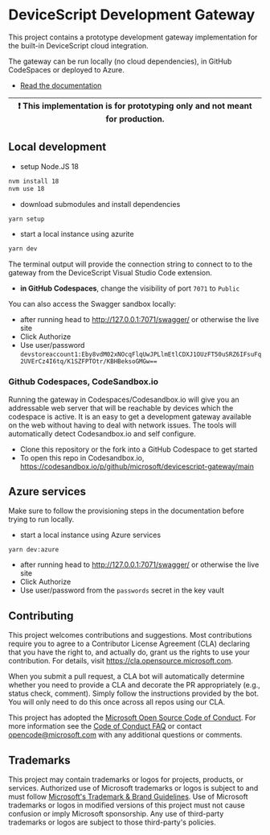 # DeviceScript Development Gateway

This project contains a prototype development gateway implementation
for the built-in DeviceScript cloud integration.

The gateway can be run locally (no cloud dependencies), in GitHub CodeSpaces or deployed to Azure.

-   [Read the documentation](https://microsoft.github.io/devicescript/developer/gateway)

| :exclamation: This implementation is for prototyping only and not meant for production. |
| --------------------------------------------------------------------------------------- |

## Local development

-   setup Node.JS 18

```bash
nvm install 18
nvm use 18
```

-   download submodules and install dependencies

```bash
yarn setup
```

-   start a local instance using azurite

```bash
yarn dev
```

The terminal output will provide the connection string to connect
to to the gateway from the DeviceScript Visual Studio Code extension.

-   **in GitHub Codespaces**, change the visibility of port `7071` to `Public`

You can also access the Swagger sandbox locally:

-   after running head to http://127.0.0.1:7071/swagger/ or otherwise the live site
-   Click Authorize
-   Use user/password `devstoreaccount1:Eby8vdM02xNOcqFlqUwJPLlmEtlCDXJ1OUzFT50uSRZ6IFsuFq2UVErCz4I6tq/K1SZFPTOtr/KBHBeksoGMGw==`

### Github Codespaces, CodeSandbox.io

Running the gateway in Codespaces/Codesandbox.io will give you an addressable web server that will be reachable by devices which the codespace
is active. It is an easy to get a development gateway available on the web without having to deal with network issues.
The tools will automatically detect Codesandbox.io and self configure.

-   Clone this repository or the fork into a GitHub Codespace to get started
-   To open this repo in Codesandbox.io, https://codesandbox.io/p/github/microsoft/devicescript-gateway/main

## Azure services

Make sure to follow the provisioning steps in the documentation before trying to run locally.

-   start a local instance using Azure services

```
yarn dev:azure
```

-   after running head to http://127.0.0.1:7071/swagger/ or otherwise the live site
-   Click Authorize
-   Use user/password from the `passwords` secret in the key vault

## Contributing

This project welcomes contributions and suggestions. Most contributions require you to agree to a
Contributor License Agreement (CLA) declaring that you have the right to, and actually do, grant us
the rights to use your contribution. For details, visit https://cla.opensource.microsoft.com.

When you submit a pull request, a CLA bot will automatically determine whether you need to provide
a CLA and decorate the PR appropriately (e.g., status check, comment). Simply follow the instructions
provided by the bot. You will only need to do this once across all repos using our CLA.

This project has adopted the [Microsoft Open Source Code of Conduct](https://opensource.microsoft.com/codeofconduct/).
For more information see the [Code of Conduct FAQ](https://opensource.microsoft.com/codeofconduct/faq/) or
contact [opencode@microsoft.com](mailto:opencode@microsoft.com) with any additional questions or comments.

## Trademarks

This project may contain trademarks or logos for projects, products, or services. Authorized use of Microsoft
trademarks or logos is subject to and must follow
[Microsoft's Trademark & Brand Guidelines](https://www.microsoft.com/en-us/legal/intellectualproperty/trademarks/usage/general).
Use of Microsoft trademarks or logos in modified versions of this project must not cause confusion or imply Microsoft sponsorship.
Any use of third-party trademarks or logos are subject to those third-party's policies.
